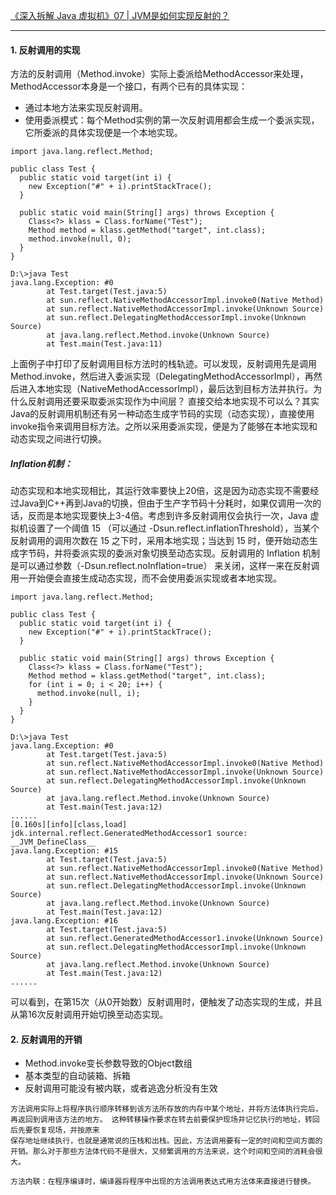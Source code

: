 [《深入拆解 Java 虚拟机》07 | JVM是如何实现反射的？](https://time.geekbang.org/column/article/12192)

---

#### 1. 反射调用的实现
方法的反射调用（Method.invoke）实际上委派给MethodAccessor来处理，MethodAccessor本身是一个接口，有两个已有的具体实现：
- 通过本地方法来实现反射调用。
- 使用委派模式：每个Method实例的第一次反射调用都会生成一个委派实现，它所委派的具体实现便是一个本地实现。

```
import java.lang.reflect.Method;

public class Test {
  public static void target(int i) {
    new Exception("#" + i).printStackTrace();
  }

  public static void main(String[] args) throws Exception {
    Class<?> klass = Class.forName("Test");
    Method method = klass.getMethod("target", int.class);
    method.invoke(null, 0);
  }
}
```
```
D:\>java Test
java.lang.Exception: #0
        at Test.target(Test.java:5)
        at sun.reflect.NativeMethodAccessorImpl.invoke0(Native Method)
        at sun.reflect.NativeMethodAccessorImpl.invoke(Unknown Source)
        at sun.reflect.DelegatingMethodAccessorImpl.invoke(Unknown Source)
        at java.lang.reflect.Method.invoke(Unknown Source)
        at Test.main(Test.java:11)
```
上面例子中打印了反射调用目标方法时的栈轨迹。可以发现，反射调用先是调用Method.invoke，然后进入委派实现（DelegatingMethodAccessorImpl），再然后进入本地实现（NativeMethodAccessorImpl），最后达到目标方法并执行。为什么反射调用还要采取委派实现作为中间层？
直接交给本地实现不可以么？其实Java的反射调用机制还有另一种动态生成字节码的实现（动态实现），直接使用invoke指令来调用目标方法。之所以采用委派实现，便是为了能够在本地实现和动态实现之间进行切换。

##### Inflation机制：
动态实现和本地实现相比，其运行效率要快上20倍，这是因为动态实现不需要经过Java到C++再到Java的切换，但由于生产字节码十分耗时，如果仅调用一次的话，反而是本地实现要快上3-4倍。考虑到许多反射调用仅会执行一次，Java 虚拟机设置了一个阈值 15
（可以通过 -Dsun.reflect.inflationThreshold），当某个反射调用的调用次数在 15 之下时，采用本地实现；当达到 15 时，便开始动态生成字节码，并将委派实现的委派对象切换至动态实现。反射调用的 Inflation 机制是可以通过参数（-Dsun.reflect.noInflation=true）
来关闭，这样一来在反射调用一开始便会直接生成动态实现，而不会使用委派实现或者本地实现。
```
import java.lang.reflect.Method;

public class Test {
  public static void target(int i) {
    new Exception("#" + i).printStackTrace();
  }

  public static void main(String[] args) throws Exception {
    Class<?> klass = Class.forName("Test");
    Method method = klass.getMethod("target", int.class);
    for (int i = 0; i < 20; i++) {
      method.invoke(null, i);
    }
  }
}
```
```
D:\>java Test
java.lang.Exception: #0
        at Test.target(Test.java:5)
        at sun.reflect.NativeMethodAccessorImpl.invoke0(Native Method)
        at sun.reflect.NativeMethodAccessorImpl.invoke(Unknown Source)
        at sun.reflect.DelegatingMethodAccessorImpl.invoke(Unknown Source)
        at java.lang.reflect.Method.invoke(Unknown Source)
        at Test.main(Test.java:12)
......
[0.160s][info][class,load] jdk.internal.reflect.GeneratedMethodAccessor1 source: __JVM_DefineClass__
java.lang.Exception: #15
        at Test.target(Test.java:5)
        at sun.reflect.NativeMethodAccessorImpl.invoke0(Native Method)
        at sun.reflect.NativeMethodAccessorImpl.invoke(Unknown Source)
        at sun.reflect.DelegatingMethodAccessorImpl.invoke(Unknown Source)
        at java.lang.reflect.Method.invoke(Unknown Source)
        at Test.main(Test.java:12)
java.lang.Exception: #16
        at Test.target(Test.java:5)
        at sun.reflect.GeneratedMethodAccessor1.invoke(Unknown Source)
        at sun.reflect.DelegatingMethodAccessorImpl.invoke(Unknown Source)
        at java.lang.reflect.Method.invoke(Unknown Source)
        at Test.main(Test.java:12)
......
```
可以看到，在第15次（从0开始数）反射调用时，便触发了动态实现的生成，并且从第16次反射调用开始切换至动态实现。


#### 2. 反射调用的开销
- Method.invoke变长参数导致的Object数组
- 基本类型的自动装箱、拆箱
- 反射调用可能没有被内联，或者逃逸分析没有生效

```
方法调用实际上将程序执行顺序转移到该方法所存放的内存中某个地址，并将方法体执行完后，再返回到调用该方法的地方。 这种转移操作要求在转去前要保护现场并记忆执行的地址，转回后先要恢复现场，并按原来
保存地址继续执行，也就是通常说的压栈和出栈。因此，方法调用要有一定的时间和空间方面的开销。那么对于那些方法体代码不是很大，又频繁调用的方法来说，这个时间和空间的消耗会很大。

方法内联：在程序编译时，编译器将程序中出现的方法调用表达式用方法体来直接进行替换。
```
